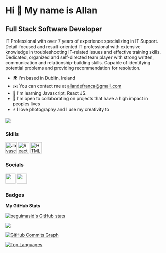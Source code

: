 Hi 👋 My name is Allan
==========================

Full Stack Software Developer
-----------------------------

IT Professional with over 7 years of experience specializing in IT Support. Detail-focused and result-oriented IT professional with extensive knowledge in troubleshooting IT-related issues and effective
training skills. Dedicated, organized and self-directed team player with strong written, communication and relationship-building skills. Capable of identifying potential problems and providing
recommendation for resolution.


* 🌍  I'm based in Dublin, Ireland
* ✉️  You can contact me at [allandefranca@gmail.com](mailto:allandefranca@gmail.com)
* 🧠  I'm learning Javascript, React JS.
* 🤝  I'm open to collaborating on projects that have a high impact in peoples lives
* ⚡  I love photography and I use my creativity to 

<a href="https://www.github.com/peguimasid" target="_blank" rel="noreferrer"><img
src="https://img.shields.io/github/followers/allandefranca?logo=github&style=for-the-badge&color=3382ed&labelColor=171717" /></a>

### Skills

<p align="left">
<a href="https://developer.mozilla.org/en-US/docs/Web/JavaScript" target="_blank" rel="noreferrer"><img src="https://raw.githubusercontent.com/danielcranney/readme-generator/main/public/icons/skills/javascript-colored.svg" width="36" height="36" alt="Javascript" /></a>
    <a href="https://reactjs.org/" target="_blank" rel="noreferrer"><img src="https://raw.githubusercontent.com/danielcranney/readme-generator/main/public/icons/skills/react-colored.svg" width="36" height="36" alt="React" /></a>
  <a href="https://developer.mozilla.org/en-US/docs/Glossary/HTML5" target="_blank" rel="noreferrer"><img src="https://raw.githubusercontent.com/danielcranney/readme-generator/main/public/icons/skills/html5-colored.svg" width="36" height="36" alt="HTML5" /></a>


### Socials

<p align="left"> <a href="https://www.github.com/allandefranca" target="_blank" rel="noreferrer"><img src="https://raw.githubusercontent.com/danielcranney/readme-generator/main/public/icons/socials/github-dark.svg" width="32" height="32" /></a> <a href="https://www.linkedin.com/in/allan-serafim-de-fran%C3%A7a-262667a5/" target="_blank" rel="noreferrer"><img src="https://raw.githubusercontent.com/danielcranney/readme-generator/main/public/icons/socials/linkedin.svg" width="32" height="32" /></a></p>

### Badges

<b>My GitHub Stats</b>

<a href="http://www.github.com/allandefranca"><img src="https://github-readme-stats-peguimasid.vercel.app/api?username=allandefranca&show_icons=true&hide=&count_private=true&title_color=3382ed&text_color=ffffff&icon_color=3382ed&bg_color=171717&hide_border=true&show_icons=true" alt="peguimasid's GitHub stats" /></a>

<a href="http://www.github.com/allandefranca"><img src="https://github-readme-streak-stats.herokuapp.com/?user=allandefranca&stroke=ffffff&background=171717&ring=3382ed&fire=3382ed&currStreakNum=ffffff&currStreakLabel=3382ed&sideNums=ffffff&sideLabels=ffffff&dates=ffffff&hide_border=true" /></a>

<a href="http://www.github.com/allandefranca"><img src="https://activity-graph.herokuapp.com/graph?username=allandefranca&bg_color=171717&color=ffffff&line=3382ed&point=ffffff&area_color=171717&area=true&hide_border=true&custom_title=GitHub%20Commits%20Graph" alt="GitHub Commits Graph" /></a>

<a href="https://github.com/allandefranca" align="left"><img src="https://github-readme-stats-peguimasid.vercel.app/api/top-langs/?username=allandefranca&layout=compact&title_color=3382ed&text_color=ffffff&icon_color=3382ed&bg_color=171717&hide_border=true&locale=en&custom_title=Top%20%Languages" alt="Top Languages" /></a>
